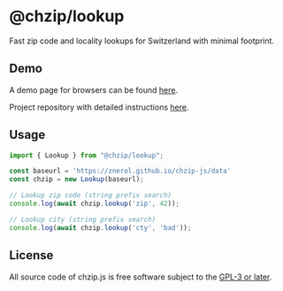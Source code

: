 @chzip/lookup
=============

Fast zip code and locality lookups for Switzerland with minimal
footprint.

Demo
----

A demo page for browsers can be found [here](https://znerol.github.io/chzip-js/).

Project repository with detailed instructions [here](https://github.com/znerol/chzip-js).

Usage
-----

```javascript
import { Lookup } from "@chzip/lookup";

const baseurl = 'https://znerol.github.io/chzip-js/data'
const chzip = new Lookup(baseurl);

// Lookup zip code (string prefix search)
console.log(await chzip.lookup('zip', 42));

// Lookup city (string prefix search)
console.log(await chzip.lookup('cty', 'bad'));
```

License
-------

All source code of chzip.js is free software subject to the [GPL-3 or
later](https://www.gnu.org/licenses/gpl-3.0.en.html). 

